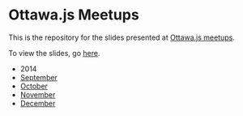 # Ottawa.js Meetups

This is the repository for the slides presented at [Ottawa.js meetups](http://ottawajs.org).

To view the slides, go [here](http://ottawajs.org/meetups/).

- 2014
 - [September](2014/09-september)
 - [October](2014/10-october)
 - [November](2014/11-november)
 - [December](2014/12-december)